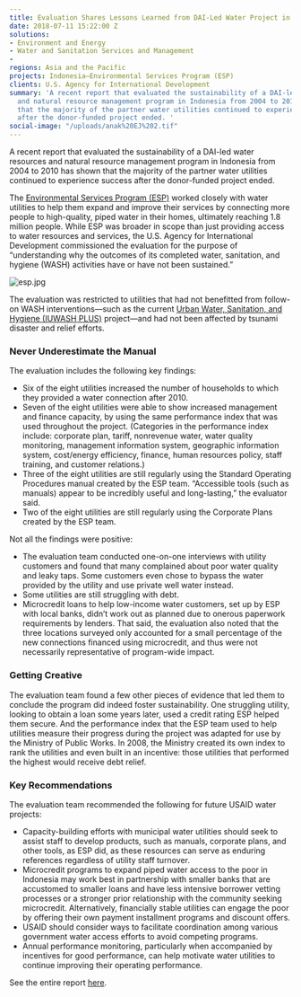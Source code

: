 ```yaml
---
title: Evaluation Shares Lessons Learned from DAI-Led Water Project in Indonesia
date: 2018-07-11 15:22:00 Z
solutions:
- Environment and Energy
- Water and Sanitation Services and Management
- 
regions: Asia and the Pacific
projects: Indonesia—Environmental Services Program (ESP)
clients: U.S. Agency for International Development
summary: 'A recent report that evaluated the sustainability of a DAI-led water resources
  and natural resource management program in Indonesia from 2004 to 2010 has shown
  that the majority of the partner water utilities continued to experience success
  after the donor-funded project ended. '
social-image: "/uploads/anak%20EJ%202.tif"
---
```


A recent report that evaluated the sustainability of a DAI-led water resources and natural resource management program in Indonesia from 2004 to 2010 has shown that the majority of the partner water utilities continued to experience success after the donor-funded project ended. 

The [Environmental Services Program (ESP)](https://www.dai.com/our-work/projects/indonesia-environmental-services-program-esp) worked closely with water utilities to help them expand and improve their services by connecting more people to high-quality, piped water in their homes, ultimately reaching 1.8 million people. While ESP was broader in scope than just providing access to water resources and services, the U.S. Agency for International Development commissioned the evaluation for the purpose of “understanding why the outcomes of its completed water, sanitation, and hygiene (WASH) activities have or have not been sustained.”

![esp.jpg](/uploads/esp.jpg)

The evaluation was restricted to utilities that had not benefitted from follow-on WASH interventions—such as the current [Urban Water, Sanitation, and Hygiene (IUWASH PLUS)](https://www.dai.com/our-work/projects/indonesia-urban-water-sanitation-and-hygiene-iuwash) project—and had not been affected by tsunami disaster and relief efforts.

### Never Underestimate the Manual

The evaluation includes the following key findings:

* Six of the eight utilities increased the number of households to which they provided a water connection after 2010.
* Seven of the eight utilities were able to show increased management and finance capacity, by using the same performance index that was used throughout the project. (Categories in the performance index include: corporate plan, tariff, nonrevenue water, water quality monitoring, management information system, geographic information system, cost/energy efficiency, finance, human resources policy, staff training, and customer relations.)
* Three of the eight utilities are still regularly using the Standard Operating Procedures manual created by the ESP team. “Accessible tools (such as manuals) appear to be incredibly useful and long-lasting,” the evaluator said. 
* Two of the eight utilities are still regularly using the Corporate Plans created by the ESP team. 

Not all the findings were positive:

* The evaluation team conducted one-on-one interviews with utility customers and found that many complained about poor water quality and leaky taps. Some customers even chose to bypass the water provided by the utility and use private well water instead. 
* Some utilities are still struggling with debt.
* Microcredit loans to help low-income water customers, set up by ESP with local banks, didn’t work out as planned due to onerous paperwork requirements by lenders. That said, the evaluation also noted that the three locations surveyed only accounted for a small percentage of the new connections financed using microcredit, and thus were not necessarily representative of program-wide impact.

### Getting Creative

The evaluation team found a few other pieces of evidence that led them to conclude the program did indeed foster sustainability. One struggling utility, looking to obtain a loan some years later, used a credit rating ESP helped them secure. And the performance index that the ESP team used to help utilities measure their progress during the project was adapted for use by the Ministry of Public Works. In 2008, the Ministry created its own index to rank the utilities and even built in an incentive: those utilities that performed the highest would receive debt relief. 

### Key Recommendations

The evaluation team recommended the following for future USAID water projects:

* Capacity-building efforts with municipal water utilities should seek to assist staff to develop products, such as manuals, corporate plans, and other tools, as ESP did, as these resources can serve as enduring references regardless of utility staff turnover.
* Microcredit programs to expand piped water access to the poor in Indonesia may work best in partnership with smaller banks that are accustomed to smaller loans and have less intensive borrower vetting processes or a stronger prior relationship with the community seeking microcredit. Alternatively, financially stable utilities can engage the poor by offering their own payment installment programs and discount offers.
* USAID should consider ways to facilitate coordination among various government water access efforts to avoid competing programs.
* Annual performance monitoring, particularly when accompanied by incentives for good performance, can help motivate water utilities to continue improving their operating performance.

See the entire report [here](https://www.globalwaters.org/resources/assets/indonesia-environmental-service-program-esp-evaluation).